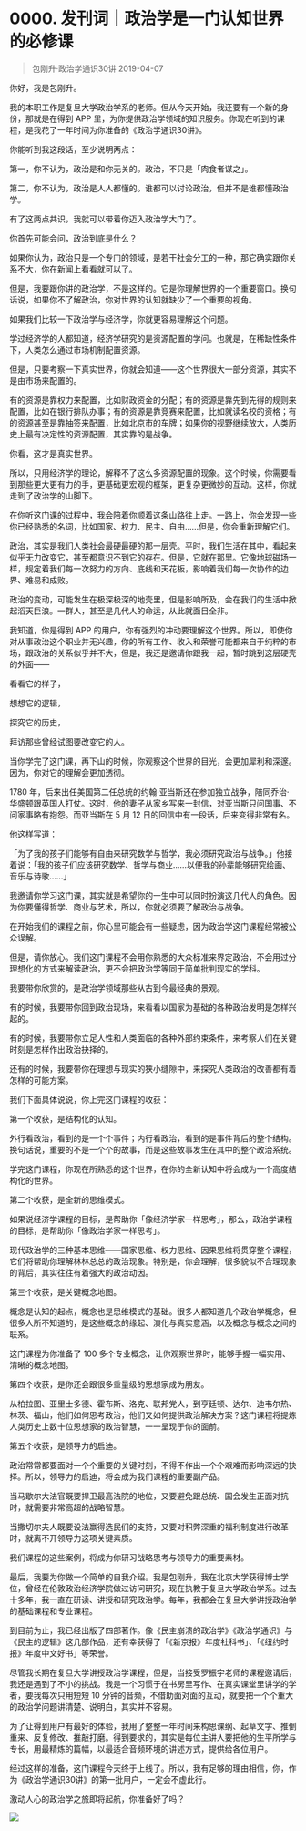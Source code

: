# 0000. 发刊词｜政治学是一门认知世界的必修课
> 包刚升·政治学通识30讲
2019-04-07

你好，我是包刚升。

我的本职工作是复旦大学政治学系的老师。但从今天开始，我还要有一个新的身份，那就是在得到 APP 里，为你提供政治学领域的知识服务。你现在听到的课程，是我花了一年时间为你准备的《政治学通识30讲》。

你能听到我这段话，至少说明两点：

第一，你不认为，政治是和你无关的。政治，不只是「肉食者谋之」。

第二，你不认为，政治是人人都懂的。谁都可以讨论政治，但并不是谁都懂政治学。

有了这两点共识，我就可以带着你迈入政治学大门了。

你首先可能会问，政治到底是什么？ 

如果你认为，政治只是一个专门的领域，是若干社会分工的一种，那它确实跟你关系不大，你在新闻上看看就可以了。

但是，我要跟你讲的政治学，不是这样的。它是你理解世界的一个重要窗口。换句话说，如果你不了解政治，你对世界的认知就缺少了一个重要的视角。

如果我们比较一下政治学与经济学，你就更容易理解这个问题。

学过经济学的人都知道，经济学研究的是资源配置的学问。也就是，在稀缺性条件下，人类怎么通过市场机制配置资源。

但是，只要考察一下真实世界，你就会知道——这个世界很大一部分资源，其实不是由市场来配置的。

有的资源是靠权力来配置，比如财政资金的分配；有的资源是靠先到先得的规则来配置，比如在银行排队办事；有的资源是靠竞赛来配置，比如就读名校的资格；有的资源甚至是靠抽签来配置，比如北京市的车牌；如果你的视野继续放大，人类历史上最有决定性的资源配置，其实靠的是战争。

你看，这才是真实世界。

所以，只用经济学的理论，解释不了这么多资源配置的现象。这个时候，你需要看到那些更大更有力的手，更基础更宏观的框架，更复杂更微妙的互动。这样，你就走到了政治学的山脚下。

在你听这门课的过程中，我会陪着你顺着这条山路往上走。一路上，你会发现一些你已经熟悉的名词，比如国家、权力、民主、自由……但是，你会重新理解它们。

政治，其实是我们人类社会最硬最硬的那一层壳。平时，我们生活在其中，看起来似乎无力改变它，甚至都意识不到它的存在。但是，它就在那里。它像地球磁场一样，规定着我们每一次努力的方向、底线和天花板，影响着我们每一次协作的边界、难易和成败。

政治的变动，可能发生在极深极深的地壳里，但是影响所及，会在我们的生活中掀起滔天巨浪。一群人，甚至是几代人的命运，从此就面目全非。

我知道，你是得到 APP 的用户，你有强烈的冲动要理解这个世界。所以，即使你对从事政治这个职业并无兴趣，你的所有工作、收入和荣誉可能都来自于纯粹的市场，跟政治的关系似乎并不大，但是，我还是邀请你跟我一起，暂时跳到这层硬壳的外面——

看看它的样子，

想想它的逻辑，

探究它的历史，

拜访那些曾经试图要改变它的人。

当你学完了这门课，再下山的时候，你观察这个世界的目光，会更加犀利和深邃。因为，你对它的理解会更加透彻。

1780 年，后来出任美国第二任总统的约翰·亚当斯还在参加独立战争，陪同乔治·华盛顿跟英国人打仗。这时，他的妻子从家乡写来一封信，对亚当斯只问国事、不问家事略有抱怨。而亚当斯在 5 月 12 日的回信中有一段话，后来变得非常有名。

他这样写道：

「为了我的孩子们能够有自由来研究数学与哲学，我必须研究政治与战争。」他接着说：「我的孩子们应该研究数学、哲学与商业……以便我的孙辈能够研究绘画、音乐与诗歌……」 

我邀请你学习这门课，其实就是希望你的一生中可以同时扮演这几代人的角色。因为你要懂得哲学、商业与艺术，所以，你就必须要了解政治与战争。

在开始我们的课程之前，你心里可能会有一些疑虑，因为政治学这门课程经常被公众误解。

但是，请你放心。我们这门课程不会用你熟悉的大众标准来界定政治，不会用过分理想化的方式来解读政治，更不会把政治学等同于简单批判现实的学科。

我要带你欣赏的，是政治学领域那些从古到今最经典的景观。

有的时候，我要带你回到政治现场，来看看以国家为基础的各种政治发明是怎样兴起的。

有的时候，我要带你立足人性和人类面临的各种外部约束条件，来考察人们在关键时刻是怎样作出政治抉择的。

还有的时候，我要带你在理想与现实的狭小缝隙中，来探究人类政治的改善都有着怎样的可能方案。

我们下面具体说说，你上完这门课程的收获：

第一个收获，是结构化的认知。

外行看政治，看到的是一个个事件；内行看政治，看到的是事件背后的整个结构。换句话说，重要的不是一个个的故事，而是这些故事发生在其中的整个政治系统。

学完这门课程，你现在所熟悉的这个世界，在你的全新认知中将会成为一个高度结构化的世界。

第二个收获，是全新的思维模式。

如果说经济学课程的目标，是帮助你「像经济学家一样思考」，那么，政治学课程的目标，是帮助你「像政治学家一样思考」。

现代政治学的三种基本思维——国家思维、权力思维、因果思维将贯穿整个课程，它们将帮助你理解林林总总的政治现象。特别是，你会理解，很多貌似不合理现象的背后，其实往往有着强大的政治动因。

第三个收获，是关键概念地图。

概念是认知的起点，概念也是思维模式的基础。很多人都知道几个政治学概念，但很多人所不知道的，是这些概念的缘起、演化与真实意涵，以及概念与概念之间的联系。

这门课程为你准备了 100 多个专业概念，让你观察世界时，能够手握一幅实用、清晰的概念地图。

第四个收获，是你还会跟很多重量级的思想家成为朋友。

从柏拉图、亚里士多德、霍布斯、洛克、联邦党人，到亨廷顿、达尔、迪韦尔热、林茨、福山，他们如何思考政治，他们又如何提供政治解决方案？这门课程将提炼人类历史上数十位思想家的政治智慧，一一呈现于你的面前。

第五个收获，是领导力的启迪。

政治常常都要面对一个个重要的关键时刻，不得不作出一个个艰难而影响深远的抉择。所以，领导力的启迪，将会成为我们课程的重要副产品。

当马歇尔大法官既要捍卫最高法院的地位，又要避免跟总统、国会发生正面对抗时，就需要非常高超的战略智慧。

当撒切尔夫人既要设法赢得选民们的支持，又要对积弊深重的福利制度进行改革时，就离不开领导力这项关键素质。

我们课程的这些案例，将成为你研习战略思考与领导力的重要素材。

最后，我要为你做一个简单的自我介绍。我是包刚升，我在北京大学获得博士学位，曾经在伦敦政治经济学院做过访问研究，现在执教于复旦大学政治学系。过去十多年，我一直在研读、讲授和研究政治学。每年，我都会在复旦大学讲授政治学的基础课程和专业课程。

到目前为止，我已经出版了四部著作。像《民主崩溃的政治学》《政治学通识》与《民主的逻辑》这几部作品，还有幸获得了「《新京报》年度社科书」、「《纽约时报》年度中文好书」等荣誉。

尽管我长期在复旦大学讲授政治学课程，但是，当接受罗振宇老师的课程邀请后，我还是遇到了不小的挑战。我是一个习惯于在书房里写作、在真实课堂里讲学的学者，要我每次只用短短 10 分钟的音频，不借助面对面的互动，就要把一个个重大的政治学问题讲清楚、说明白，其实并不容易。

为了让得到用户有最好的体验，我用了整整一年时间来构思课纲、起草文字、推倒重来、反复修改、推敲打磨。得到要求的，其实是每位主讲人要把他的生平所学与专长，用最精炼的篇幅，以最适合音频环境的讲述方式，提供给各位用户。

经过这样的准备，这门课程今天终于上线了。所以，我有足够的理由相信，你，作为《政治学通识30讲》的第一批用户，一定会不虚此行。

激动人心的政治学之旅即将起航，你准备好了吗？

![](https://raw.githubusercontent.com/dalong0514/selfstudy/master/图片链接/其他/2019021.jpg)